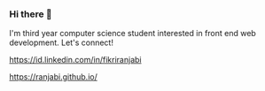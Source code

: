 ### Hi there 👋
I'm third year computer science student interested in front end web development. Let's connect!

https://id.linkedin.com/in/fikriranjabi

https://ranjabi.github.io/
